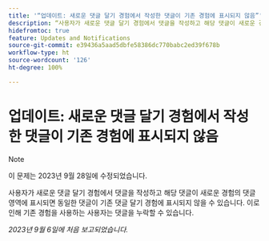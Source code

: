 ```yaml
---
title: '“업데이트: 새로운 댓글 달기 경험에서 작성한 댓글이 기존 경험에 표시되지 않음”'
description: “사용자가 새로운 댓글 달기 경험에서 댓글을 작성하고 해당 댓글이 새로운 경험의 댓글 영역에 표시되면 동일한 댓글이 기존 댓글 달기 경험에 표시되지 않을 수 있습니다. 이로 인해 기존 경험을 사용하는 사용자는 댓글을 누락할 수 있습니다.”
hidefromtoc: true
feature: Updates and Notifications
source-git-commit: e39436a5aad5dbfe58386dc770babc2ed39f678b
workflow-type: ht
source-wordcount: '126'
ht-degree: 100%

---
```



# 업데이트: 새로운 댓글 달기 경험에서 작성한 댓글이 기존 경험에 표시되지 않음

>[!NOTE]
>
>이 문제는 2023년 9월 28일에 수정되었습니다.

사용자가 새로운 댓글 달기 경험에서 댓글을 작성하고 해당 댓글이 새로운 경험의 댓글 영역에 표시되면 동일한 댓글이 기존 댓글 달기 경험에 표시되지 않을 수 있습니다. 이로 인해 기존 경험을 사용하는 사용자는 댓글을 누락할 수 있습니다.

_2023년 9월 6일에 처음 보고되었습니다._
